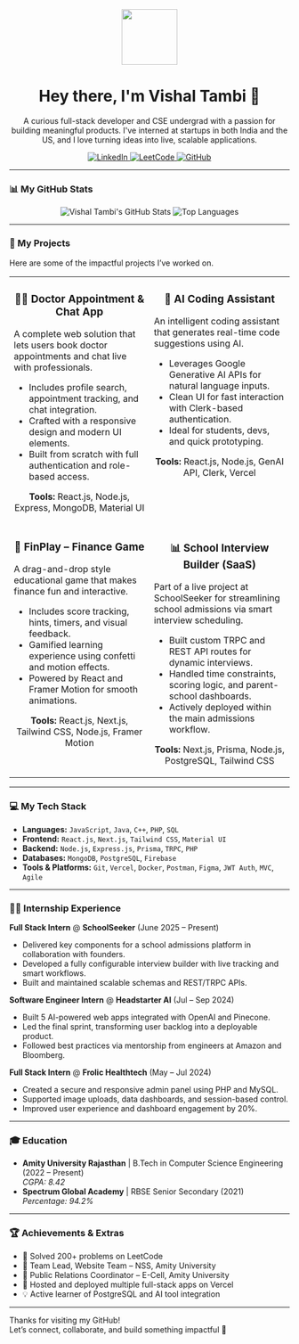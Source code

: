 <div id="header" align="center">
  <img src="https://media.giphy.com/media/M9gbBd9nbDrOTu1Mqx/giphy.gif" width="100"/>
  <h1>
    Hey there, I'm Vishal Tambi 👋
  </h1>
  <p>
    A curious full-stack developer and CSE undergrad with a passion for building meaningful products. I've interned at startups in both India and the US, and I love turning ideas into live, scalable applications.
  </p>
  <p align="center">
    <a href="https://www.linkedin.com/in/vishal-tambi-b180b724b/" target="_blank">
      <img src="https://img.shields.io/badge/LinkedIn-0077B5?style=for-the-badge&logo=linkedin&logoColor=white" alt="LinkedIn"/>
    </a>
    <a href="https://leetcode.com/VishalTambi/" target="_blank">
      <img src="https://img.shields.io/badge/-LeetCode-FFA116?style=for-the-badge&logo=LeetCode&logoColor=black" alt="LeetCode"/>
    </a>
    <a href="https://github.com/vishal-tambi" target="_blank">
      <img src="https://img.shields.io/badge/GitHub-181717?style=for-the-badge&logo=github&logoColor=white" alt="GitHub"/>
    </a>
  </p>
</div>

---

### 📊 My GitHub Stats

<p align="center">
  <img src="https://github-readme-stats.vercel.app/api?username=vishal-tambi&show_icons=true&theme=radical&rank_icon=github" alt="Vishal Tambi's GitHub Stats" />
  <img src="https://github-readme-stats.vercel.app/api/top-langs/?username=vishal-tambi&layout=compact&theme=radical" alt="Top Languages" />
</p>

---

### 🚀 My Projects

Here are some of the impactful projects I’ve worked on.

<table>
  <tr>
    <td width="50%" valign="top">
      <h3 align="center">🧑‍⚕️ Doctor Appointment & Chat App</h3>
      <p>A complete web solution that lets users book doctor appointments and chat live with professionals.</p>
      <ul>
        <li>Includes profile search, appointment tracking, and chat integration.</li>
        <li>Crafted with a responsive design and modern UI elements.</li>
        <li>Built from scratch with full authentication and role-based access.</li>
      </ul>
      <p align="center">
        <strong>Tools:</strong> React.js, Node.js, Express, MongoDB, Material UI
      </p>
    </td>
    <td width="50%" valign="top">
      <h3 align="center">🤖 AI Coding Assistant</h3>
      <p>An intelligent coding assistant that generates real-time code suggestions using AI.</p>
      <ul>
        <li>Leverages Google Generative AI APIs for natural language inputs.</li>
        <li>Clean UI for fast interaction with Clerk-based authentication.</li>
        <li>Ideal for students, devs, and quick prototyping.</li>
      </ul>
      <p align="center">
        <strong>Tools:</strong> React.js, Node.js, GenAI API, Clerk, Vercel
      </p>
    </td>
  </tr>
  <tr>
    <td width="50%" valign="top">
      <h3 align="center">💸 FinPlay – Finance Game</h3>
      <p>A drag-and-drop style educational game that makes finance fun and interactive.</p>
      <ul>
        <li>Includes score tracking, hints, timers, and visual feedback.</li>
        <li>Gamified learning experience using confetti and motion effects.</li>
        <li>Powered by React and Framer Motion for smooth animations.</li>
      </ul>
      <p align="center">
        <strong>Tools:</strong> React.js, Next.js, Tailwind CSS, Node.js, Framer Motion
      </p>
    </td>
    <td width="50%" valign="top">
      <h3 align="center">📊 School Interview Builder (SaaS)</h3>
      <p>Part of a live project at SchoolSeeker for streamlining school admissions via smart interview scheduling.</p>
      <ul>
        <li>Built custom TRPC and REST API routes for dynamic interviews.</li>
        <li>Handled time constraints, scoring logic, and parent-school dashboards.</li>
        <li>Actively deployed within the main admissions workflow.</li>
      </ul>
      <p align="center">
        <strong>Tools:</strong> Next.js, Prisma, Node.js, PostgreSQL, Tailwind CSS
      </p>
    </td>
  </tr>
</table>

---

### 💻 My Tech Stack

- **Languages:** `JavaScript`, `Java`, `C++`, `PHP`, `SQL`  
- **Frontend:** `React.js`, `Next.js`, `Tailwind CSS`, `Material UI`  
- **Backend:** `Node.js`, `Express.js`, `Prisma`, `TRPC`, `PHP`  
- **Databases:** `MongoDB`, `PostgreSQL`, `Firebase`  
- **Tools & Platforms:** `Git`, `Vercel`, `Docker`, `Postman`, `Figma`, `JWT Auth`, `MVC`, `Agile`

---

### 👨‍💻 Internship Experience

**Full Stack Intern** @ **SchoolSeeker** (June 2025 – Present)  
- Delivered key components for a school admissions platform in collaboration with founders.  
- Developed a fully configurable interview builder with live tracking and smart workflows.  
- Built and maintained scalable schemas and REST/TRPC APIs.

**Software Engineer Intern** @ **Headstarter AI** (Jul – Sep 2024)  
- Built 5 AI-powered web apps integrated with OpenAI and Pinecone.  
- Led the final sprint, transforming user backlog into a deployable product.  
- Followed best practices via mentorship from engineers at Amazon and Bloomberg.

**Full Stack Intern** @ **Frolic Healthtech** (May – Jul 2024)  
- Created a secure and responsive admin panel using PHP and MySQL.  
- Supported image uploads, data dashboards, and session-based control.  
- Improved user experience and dashboard engagement by 20%.

---

### 🎓 Education

- **Amity University Rajasthan** | B.Tech in Computer Science Engineering (2022 – Present)  
  *CGPA: 8.42*  
- **Spectrum Global Academy** | RBSE Senior Secondary (2021)  
  *Percentage: 94.2%*

---

### 🏆 Achievements & Extras

- 🧠 Solved 200+ problems on LeetCode  
- 🥇 Team Lead, Website Team – NSS, Amity University  
- 📢 Public Relations Coordinator – E-Cell, Amity University  
- 🚀 Hosted and deployed multiple full-stack apps on Vercel  
- 💡 Active learner of PostgreSQL and AI tool integration

---

Thanks for visiting my GitHub!  
Let’s connect, collaborate, and build something impactful 🚀
